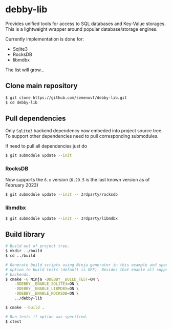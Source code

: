 # debby-lib

Provides unified tools for access to SQL databases and Key-Value storages.
This is a lightweight wrapper around popular database/storage engines.

Currently implementation is done for:

* Sqlite3
* RocksDB
* libmdbx

The list will grow...

## Clone main repository

```sh
$ git clone https://github.com/semenovf/debby-lib.git
$ cd debby-lib
```

## Pull dependencies

Only `Sqlite3` backend dependency now embeded into project source tree.
To support other dependencies need to pull corresponding submodules.

If need to pull all dependencies just do

```sh
$ git submodule update --init
```

### RocksDB

Now supports the `6.x` version (`6.29.5` is the last known version as of February 2023)

```sh
$ git submodule update --init -- 3rdparty/rocksdb
```

### libmdbx

```sh
$ git submodule update --init -- 3rdparty/libmdbx
```

## Build library

```sh
# Build out of project tree.
$ mkdir ../build
$ cd ../build

# Generate build scripts using Ninja generator in this example and specify
# option to build tests (default is OFF). Besides that enable all supported
# backends.
$ cmake -G Ninja -DDEBBY__BUILD_TEST=ON \
    -DDEBBY__ENABLE_SQLITE3=ON \
    -DDEBBY__ENABLE_LIBMDBX=ON \
    -DDEBBY__ENABLE_ROCKSDB=ON \
    ../debby-lib

$ cmake --build .

# Run tests if option was specified.
$ ctest
```
